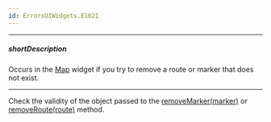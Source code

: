 ```yaml
---
id: ErrorsUIWidgets.E1021
---
```

---
##### shortDescription
Occurs in the [Map](/Documentation/ApiReference/UI_Widgets/dxMap/) widget if you try to remove a route or marker that does not exist.

---
Check the validity of the object passed to the [removeMarker(marker)](/Documentation/ApiReference/UI_Widgets/dxMap/Methods/#removeMarkermarker) or [removeRoute(route)](/Documentation/ApiReference/UI_Widgets/dxMap/Methods/#removeRouteroute) method.